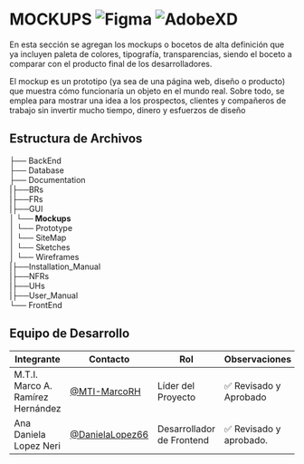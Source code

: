 # MOCKUPS ![Figma](https://img.shields.io/badge/Figma-F24E1E?style=for-the-badge&logo=figma&logoColor=white) ![AdobeXD](https://img.shields.io/badge/Adobe%20XD-470137?style=for-the-badge&logo=Adobe%20XD&logoColor=#FF61F6)

En esta sección se agregan los mockups o bocetos de alta definición que ya incluyen paleta de colores, tipografía, transparencias, siendo el boceto a comparar con el producto final de los desarrolladores.

El mockup es un prototipo (ya sea de una página web, diseño o producto) que muestra cómo funcionaría un objeto en el mundo real. Sobre todo, se emplea para mostrar una idea a los prospectos, clientes y compañeros de trabajo sin invertir mucho tiempo, dinero y esfuerzos de diseño


## Estructura de Archivos

├── BackEnd <br>
├── Database<br>
├── Documentation <br>
|├──BRs <br>
|├──FRs <br>
|├──GUI <br>
**│ └── Mockups**<br>
│ └── Prototype <br>
│ └── SiteMap <br>
│ └── Sketches <br>
│ └── Wireframes <br>
|├──Installation_Manual <br>
|├──NFRs <br>
|├──UHs <br>
|├──User_Manual  <br>
└──  FrontEnd <br>


## Equipo de Desarrollo

|Integrante|Contacto|Rol|Observaciones|
|------------|--------|---|---|
|M.T.I. Marco A. Ramírez Hernández|[@MTI-MarcoRH](https://github.com/MTI-MarcoRH)|Líder del Proyecto|✅ Revisado y Aprobado|
|Ana Daniela Lopez Neri|[@DanielaLopez66](https://github.com/DanielaLopez66)|Desarrollador de Frontend|✅ Revisado y aprobado.|
